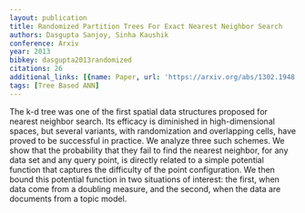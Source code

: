 ```yaml
---
layout: publication
title: Randomized Partition Trees For Exact Nearest Neighbor Search
authors: Dasgupta Sanjoy, Sinha Kaushik
conference: Arxiv
year: 2013
bibkey: dasgupta2013randomized
citations: 26
additional_links: [{name: Paper, url: 'https://arxiv.org/abs/1302.1948'}]
tags: [Tree Based ANN]
---
```

The k-d tree was one of the first spatial data structures proposed for
nearest neighbor search. Its efficacy is diminished in high-dimensional spaces,
but several variants, with randomization and overlapping cells, have proved to
be successful in practice. We analyze three such schemes. We show that the
probability that they fail to find the nearest neighbor, for any data set and
any query point, is directly related to a simple potential function that
captures the difficulty of the point configuration. We then bound this
potential function in two situations of interest: the first, when data come
from a doubling measure, and the second, when the data are documents from a
topic model.